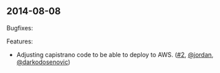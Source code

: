 ## 2014-08-08

Bugfixes:


Features:

* Adjusting capistrano code to be able to deploy to AWS. ([#2][], [@jordan][], [@darkodosenovic][])

<!--- The following link definition list is generated by PimpMyChangelog --->
[#2]: https://github.com/amaabca/capistrano-amadeploy/issues/2
[@darkodosenovic]: https://github.com/darkodosenovic
[@jordan]: https://github.com/jordan